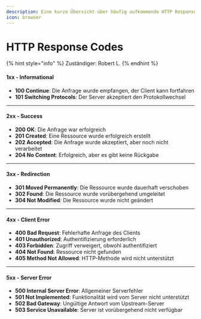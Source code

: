 ```yaml
---
description: Eine kurze Übersicht über häufig aufkommende HTTP Response Codes
icon: browser
---
```


# HTTP Response Codes

{% hint style="info" %}
Zuständiger: Robert L.
{% endhint %}

#### **1xx - Informational**

* **100 Continue**: Die Anfrage wurde empfangen, der Client kann fortfahren
* **101 Switching Protocols**: Der Server akzeptiert den Protokollwechsel

***

#### **2xx - Success**

* **200 OK**: Die Anfrage war erfolgreich
* **201 Created**: Eine Ressource wurde erfolgreich erstellt
* **202 Accepted**: Die Anfrage wurde akzeptiert, aber noch nicht verarbeitet
* **204 No Content**: Erfolgreich, aber es gibt keine Rückgabe

***

#### **3xx - Redirection**

* **301 Moved Permanently**: Die Ressource wurde dauerhaft verschoben
* **302 Found**: Die Ressource wurde vorübergehend umgeleitet
* **304 Not Modified**: Die Ressource wurde nicht geändert

***

#### **4xx - Client Error**

* **400 Bad Request**: Fehlerhafte Anfrage des Clients
* **401 Unauthorized**: Authentifizierung erforderlich
* **403 Forbidden**: Zugriff verweigert, obwohl authentifiziert
* **404 Not Found**: Ressource nicht gefunden
* **405 Method Not Allowed**: HTTP-Methode wird nicht unterstützt

***

#### **5xx - Server Error**

* **500 Internal Server Error**: Allgemeiner Serverfehler
* **501 Not Implemented**: Funktionalität wird vom Server nicht unterstützt
* **502 Bad Gateway**: Ungültige Antwort vom Upstream-Server
* **503 Service Unavailable**: Server ist vorübergehend nicht verfügbar
